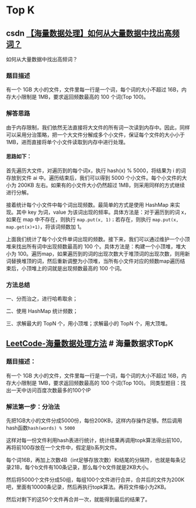 # Top K

## csdn [【海量数据处理】如何从大量数据中找出高频词？](https://blog.csdn.net/hehuanchun0311/article/details/106001491)

如何从大量数据中找出高频词？

### 题目描述

有一个 1GB 大小的文件，文件里每一行是一个词，每个词的大小不超过 16B，内存大小限制是 1MB，要求返回频数最高的 100 个词(Top 100)。

### 解答思路

由于内存限制，我们依然无法直接将大文件的所有词一次读到内存中。因此，同样可以采用分治策略，把一个大文件分解成多个小文件，保证每个文件的大小小于 1MB，进而直接将单个小文件读取到内存中进行处理。

#### 思路如下：

首先遍历大文件，对遍历到的每个词x，执行 hash(x) % 5000，将结果为 i 的词存放到文件 ai 中。遍历结束后，我们可以得到 5000 个小文件。每个小文件的大小为 200KB 左右。如果有的小文件大小仍然超过 1MB，则采用同样的方式继续进行分解。

接着统计每个小文件中每个词出现频数。最简单的方式是使用 HashMap 来实现。其中 key 为词，value 为该词出现的频率。具体方法是：对于遍历到的词 x，如果在 map 中不存在，则执行 `map.put(x, 1)；`若存在，则执行 `map.put(x, map.get(x)+1)`，将该词频数加 1。

上面我们统计了每个小文件单词出现的频数。接下来，我们可以通过维护一个小顶堆来找出所有词中出现频数最高的 100 个。具体方法是：构建一个小顶堆，堆大小为 100。遍历map，如果遍历到的词的出现次数大于堆顶词的出现次数，则用新词替换堆顶的词，然后重新调整为小顶堆，当所有小文件对应的频数map遍历结束后，小顶堆上的词就是出现频数最高的 100 个词。

### 方法总结

一、分而治之，进行哈希取余；

二、使用 HashMap 统计频数；

三、求解最大的 TopN 个，用小顶堆；求解最小的 TopN 个，用大顶堆。

## [LeetCode-海量数据处理方法](https://leetcode.cn/circle/article/qlkHuN/) # 海量数据求TopK

### 题目描述：

有一个 1GB 大小的文件，文件里每一行是一个词，每个词的大小不超过 16B，内存大小限制是 1MB，要求返回频数最高的 100 个词(Top 100)。
同类型题目：找出一天中访问百度次数最多的100个IP

### 解法第一步：分治法

先把1GB大小的文件分成5000份，每份200KB，这样内存操作足够。然后调用hash函数`hash(words) % 5000`

这样对每一份文件利用hash表进行统计，统计结果再调用topk算法得出前100，再将前100存放在一个文件中，假定是b系列文件。

每个词16B，再加上次数4B（int足够存放次数）和结尾的分隔符，也就是每条记录21B，每个b文件有100条记录，那么每个b文件就是2KB大小。

然后将5000个文件分成50组，每组100个文件进行合并，合并后的文件为200K吧，里面有10000条记录，然后再执行topk算法。再将文件缩小为2KB。

然后对剩下的这50个文件再合并一次，就能得到最后的结果了。

